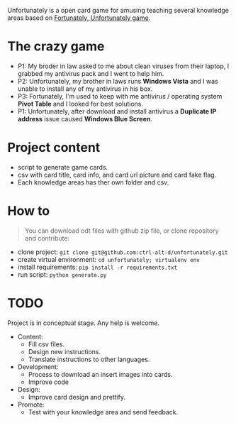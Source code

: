 Unfortunately is a open card game for amusing teaching several knowledge areas based on [Fortunately, Unfortunately game](https://en.wikipedia.org/wiki/Fortunately,_Unfortunately).

The crazy game
==============

- P1: My broder in law asked to me about clean viruses from their laptop, I grabbed my antivirus pack and I went to help him.
- P2: Unfortunately, my brother in laws runs **Windows Vista** and I was unable to install any of my antivirus in his box.  
- P3: Fortunately, I'm used to keep with me antivirus / operating system **Pivot Table** and I looked for best solutions.  
- P1: Unfortunately, after download and install antivirus a **Duplicate IP address** issue caused **Windows Blue Screen**.  

Project content
===============

* script to generate game cards.
* csv with card title, card info, and card url picture and card fake flag.
* Each knowledge areas has ther own folder and csv.

How to
======

>You can download odt files with github zip file, or clone repository and contribute:

* clone project:     `git clone git@github.com:ctrl-alt-d/unfortunately.git`
* create virtual environment: `cd unfortunately; virtualenv env`
* install requirements:  `pip install -r requirements.txt`
* run script:  `python generate.py`

TODO
====

Project is in conceptual stage. Any help is welcome.

* Content:
    * Fill csv files.
    * Design new instructions.
    * Translate instructions to other languages.
* Development:
    * Process to download an insert images into cards.
    * Improve code
* Design:
    * Improve card design and prettify.
* Promote:
    * Test with your knowledge area and send feedback. 
    
    
        
    
    
        

